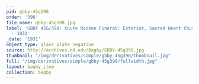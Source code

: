 ```yaml
---
pid: gbby-45g398
order: '398'
file_name: gbby-45g398.jpg
label: 'GBBY 45G/398: Knute Rockne Funeral: Exterior, Sacred Heart Church Basilica
  - 1931'
_date: '1931'
object_type: glass plate negative
source: http://archives.nd.edu/Bagby/GBBY-45g398.jpg
thumbnail: "/img/derivatives/simple/gbby-45g398/thumbnail.jpg"
full: "/img/derivatives/simple/gbby-45g398/fullwidth.jpg"
layout: bagby_item
collection: bagby
---
```

